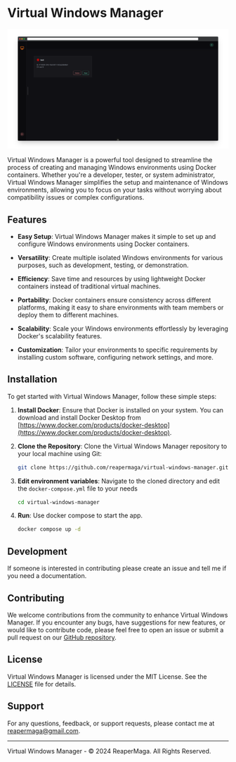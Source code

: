 # Virtual Windows Manager

<img src="./showcase.png" />

Virtual Windows Manager is a powerful tool designed to streamline the process of creating and managing Windows environments using Docker containers. Whether you're a developer, tester, or system administrator, Virtual Windows Manager simplifies the setup and maintenance of Windows environments, allowing you to focus on your tasks without worrying about compatibility issues or complex configurations.

## Features

- **Easy Setup**: Virtual Windows Manager makes it simple to set up and configure Windows environments using Docker containers.

- **Versatility**: Create multiple isolated Windows environments for various purposes, such as development, testing, or demonstration.

- **Efficiency**: Save time and resources by using lightweight Docker containers instead of traditional virtual machines.

- **Portability**: Docker containers ensure consistency across different platforms, making it easy to share environments with team members or deploy them to different machines.

- **Scalability**: Scale your Windows environments effortlessly by leveraging Docker's scalability features.

- **Customization**: Tailor your environments to specific requirements by installing custom software, configuring network settings, and more.

## Installation

To get started with Virtual Windows Manager, follow these simple steps:

1. **Install Docker**: Ensure that Docker is installed on your system. You can download and install Docker Desktop from [https://www.docker.com/products/docker-desktop](https://www.docker.com/products/docker-desktop).

2. **Clone the Repository**: Clone the Virtual Windows Manager repository to your local machine using Git:

    ```bash
    git clone https://github.com/reapermaga/virtual-windows-manager.git
    ```

3. **Edit environment variables**: Navigate to the cloned directory and edit the `docker-compose.yml` file to your needs
    ```bash
    cd virtual-windows-manager
    ```

4. **Run**: Use docker compose to start the app.

    ```bash
    docker compose up -d
    ```

## Development

If someone is interested in contributing please create an issue and tell me if you need a documentation.

## Contributing

We welcome contributions from the community to enhance Virtual Windows Manager. If you encounter any bugs, have suggestions for new features, or would like to contribute code, please feel free to open an issue or submit a pull request on our [GitHub repository](https://github.com/reapermaga/virtual-windows-manager).

## License

Virtual Windows Manager is licensed under the MIT License. See the [LICENSE](backend/LICENSE) file for details.

## Support

For any questions, feedback, or support requests, please contact me at [reapermaga@gmail.com](mailto:reapermaga@gmail.com).

---

Virtual Windows Manager - © 2024 ReaperMaga. All Rights Reserved.